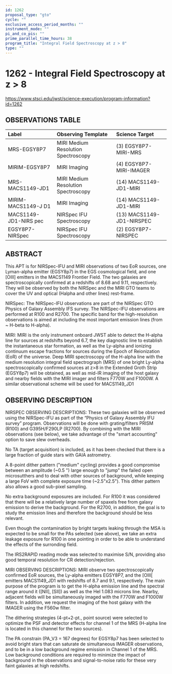 ```yaml
---
id: 1262
proposal_type: "gto"
cycle: ""
exclusive_access_period_months: ""
instrument_mode: ""
pi_and_co_pis: ""
prime_parallel_time_hours: 38
program_title: "Integral Field Spectroscopy at z > 8"
type: ""
---
```

# 1262 - Integral Field Spectroscopy at z > 8
https://www.stsci.edu/jwst/science-execution/program-information?id=1262
## OBSERVATIONS TABLE
| Label                      | Observing Template                     | Science Target             |
| :------------------------- | :------------------------------------- | :------------------------- |
| MRS-EGSY8P7                | MIRI Medium Resolution Spectroscopy    | (3) EGSY8P7-MIRI-MRS       |
| MIRIM-EGSY8P7              | MIRI Imaging                           | (4) EGSY8P7-MIRI-IMAGER    |
| MRS-MACS1149-JD1           | MIRI Medium Resolution Spectroscopy    | (14) MACS1149-JD1-MIRI     |
| MIRIM-MACS1149-J D1        | MIRI Imaging                           | (14) MACS1149-JD1-MIRI     |
| MACS1149-JD1-NIRS pec      | NIRSpec IFU Spectroscopy               | (13) MACS1149-JD1-NIRSPEC  |
| EGSY8P7-NIRSpec            | NIRSpec IFU Spectroscopy               | (2) EGSY8P7-NIRSPEC        |

## ABSTRACT

This APT is for NIRSpec-IFU and MIRI observations of two EoR sources, one Lyman-alpha emitter (EGSY8p7) in the EGS cosmological field, and one [OIII] emitters in the MACS1149 Frontier Field. The two galaxies are spectroscopically confirmed at a redshifts of 8.68 and 9.11, respectively. They will be observed by both the NIRSpec and the MIRI GTO teams to cover the UV and optical (Halpha and other lines) rest-frame.

NIRSpec:
The NIRSpec-IFU observations are part of the NIRSpec GTO Physics of Galaxy Assembly IFS survey.
The NIRSpec-IFU observations are performed at R100 and R2700. The specific band for the high-resolution observations is aimed at including the most important emission lines (from ~ H-beta to H-alpha).

MIRI:
MIRI is the only instrument onboard JWST able to detect the H-alpha line for sources at redshifts beyond 6.7, the key diagnostic line to establish the instantaneous star formation, as well as the Ly-alpha and ionizing continuum escape fractions for sources during the Epoch of Reionization (EoR) of the universe. Deep MIRI spectroscopy of the H-alpha line with the medium resolution integral field spectrograph (MRS) of one bright Ly-alpha spectroscopically confirmed sources at z>8 in the Extended Groth Strip (EGSY8p7) will be obtained, as well as mid-IR imaging of the host galaxy and nearby fields with the MIRI imager and filters F770W and F1000W. A similar observational scheme will be used for MACS1149_JD1

## OBSERVING DESCRIPTION

NIRSPEC OBSERVING DESCRIPTIONS:
These two galaxies will be observed using the NIRSpec-IFU as part of the “Physics of Galaxy Assembly IFU survey” program. Observations will be done with grating/filters PRISM (R100) and G395H/F290LP (R2700). By combining with the MIRI observations (see below), we take advantage of the "smart accounting" option to save slew overheads.

No TA (target acquisition) is included, as it has been checked that there is a large fraction of guide stars with GAIA astrometry.

A 8-point dither pattern ("medium" cycling) provides a good compromise between an amplitude (~0.5 ") large enough to "jump" the failed open microsutthers and to deal with other sources of background, while keeping a large FoV with complete exposure time (~2.5"x2.5"). This dither pattern also allows a good sub-pixel sampling.

No extra background exposures are included. For R100 it was considered that there will be a relatively large number of spaxels free from galaxy emission to derive the background. For the R2700, in addition, the goal is to study the emission lines and therefore the background should be less relevant.

Even though the contamination by bright targets leaking through the MSA is expected to be small for the PAs selected (see above), we take an extra leakage exposure for R100 in one pointing in order to be able to understand the effects of the surronding field.

The IRS2RAPID reading mode was selected to maximise S/N, providing also good temporal resolution for CR detection/rejection.

MIRI OBSERVING DESCRIPTIONS:
MIRI observe two spectroscopically confirmed EoR sources, the Ly-alpha emitters EGSY8P7, and the [OIII[ emitters MACS1149_JD1 with redshifts of 8.7 and 9.1, respectively. The main purpose of the program is to get the H-alpha emission line and the spectral range around it ([NII], [SII]) as well as the Hel 1.083 microns line. Nearby, adjacent fields will be simultaneously imaged with the F770W and F1000W filters. In addition, we request the imaging of the host galaxy with the IMAGER using the F560w filter.

The dithering strategies (4-pt+2-pt., point source) were selected to optimize the PSF and detector effects for channel 1 of the MRS (H-alpha line is located in this channel for the two sources).

The PA constrain (PA_V3 = 167 degrees) for EGSY8p7 has been selected to avoid bright stars that can saturate de simultaneous IMAGER observations, and to be in a low background regime emission in Channel 1 of the MRS. Low background conditions are required to minimize the impact of background in the observations and signal-to-noise ratio for these very faint galaxies at high redshifts.